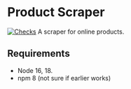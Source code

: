 # Product Scraper
[![Checks](https://github.com/XedinUnknown/product-scraper/actions/workflows/checks.yml/badge.svg)](https://github.com/XedinUnknown/product-scraper/actions/workflows/checks.yml)
A scraper for online products.


## Requirements
- Node 16, 18.
- npm 8 (not sure if earlier works)